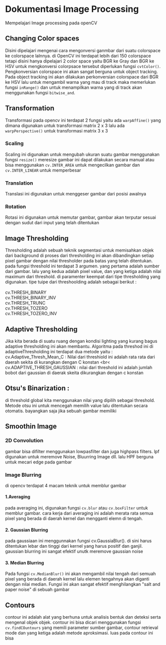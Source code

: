 # Dokumentasi Image Processing
 Mempelajari Image processing pada openCV
## Changing Color spaces
Disini dipelajari mengenai cara mengonversi ganmbar dari suatu colorspace ke colorspace lalnnya. di OpenCV ini terdapat lebih dari 150 colorspace tetapi disini hanya dipelajari 2 color space yaitu BGR ke Gray dan BGR ke HSV untuk mengkonversi colorpsace tersebut diperlukan fungsi `cvtColor()`. Pengkonversian colorspace ini akan sangat berguna untuk object tracking. Pada object tracking ini akan dilakukan perkonversian colorspace dari BGR ke HSV lalu untuk mengambil warna yang mau di track maka memerlukan fungsi `inRange()` dan untuk menampilkan warna yang di track akan menggunakan fungsi `bitwise_and`.

## Transformation

Transformasi pada opencv ini terdapat 2 fungsi yaitu ada `warpAffine()` yang dimana digunakan untuk transformasi matrix 2 x 3 lalu ada `warpPerspective()` untuk transformasi matrix 3 x 3

### Scaling
Scaling ini digunakan untuk mengubah ukuran suatu gambar menggunakan fungsi `resize()` meresize gambar ini dapat dilakukan secara manual atau bisa menggunakan `cv.INTER_AREA` untuk mengecilkan gambar dan `cv.INTER_LINEAR` untuk memperbesar

### Translation
Translasi ini digunakan untuk menggeser gambar dari posisi awalnya

### Rotation
Rotasi ini digunakan untuk memutar gambar, gambar akan terputar sesuai dengan sudut dari input yang telah ditentukan

## Image Thresholding
Thresholding adalah sebuah teknik segmentasi untuk memisahkan objek dari background di proses dari thresholding ini akan dibandingkan setiap pixel gambar dengan nilai thresholder pada batas yang telah ditentukan. pada fungsi threshold ini terdapat 3 argumen. yang pertama adalah sumber dari gambar. lalu yang kedua adalah pixel value, dan yang ketiga adalah nilai maximum dari threshold. di paramenter keempat dari tipe thresholding yang digunakan. tipe tuipe dari threshoolding adalah sebagai berikut : <br>
<br>
cv.THRESH_BINARY  <br>
cv.THRESH_BINARY_INV <br>
cv.THRESH_TRUNC <br>
cv.THRESH_TOZERO <br>
cv.THRESH_TOZERO_INV <br>
## Adaptive Thresholding
Jika kita berada di suatu ruang dengan kondisi lighting yang kurang bagus adaptive thresholding ini akan membantu. Algoritma pada threshod ini <nr>
 di adaptiveThresholding ini terdapat dua metode yaitu : <br>
 cv.Adaptive_Thresh_Mean_C :  Nilai dari threshiold ini adalah rata rata dari daerah sekita di kurangkan dengan C konstan <br<
 cv.ADAPTIVE_THRESH_GAUSSIAN : nilai dari threshold ini adalah jumlah bobot dari gaussian di daerak skeita dikurangkan dengan c konstan
## Otsu's Binarization :<br>
di threshold global kita menggunakan nilai yang dipilih sebagai threshold. Metode otsu ini untuk mencegah memilih value lalu ditentukan secara otomatis. bayangkan saja jika sebuah gambar memiliki
## Smoothin Image
### 2D Convolution
gambar bisa difilter menggunakan lowpasfilter dan juga highpass filters. lpf digunakan untuk meremove Noise, Bluurring Image dll. lalu HPF berguna untuk mecari edge pada gambar <br>
### Image Blurring
 di opencv terdapat 4 macam teknik untuk memblur gambar
 #### 1.Averaging
 pada averaging ini, digunakan fungsi `cv.blur` atau `cv.boxFilter` untuk memblur gambar. cara kerja dari averaging ini adalah merata rata semua pixel yang berada di daerah kernel dan mengganti elemn di tengah.
 #### 2. Gaussian Blurring
 pada gaussiaan ini menggunnakan fungsi cv.GaussiaBlur(). di sini harus ditentukan lebar dan tinggi dari kernel yang harus positif dan ganjil. gaussian blurring ini  sangat efektif unutk meremove gaussian noise
 #### 3. Median Blurring
 Pada fungsi `cv.MedianBlur()` ini akan mengambil nilai tengah dari semuah pixel yang berada di daerah kernel lalu elemen tengahnya akan diganti dengan nilai median. Fungsi ini akan sangat efektif menghilangkan "salt and paper noise" di sebuah gambar
 
 ## Contours
 contour ini adalah alat yang berhuna untuk analisis bentuk dan deteksi serta mengenal objek objek. contour ini bisa dicari menggunakan fungsi `cv.findCOuntours` yang memili parameter sumber gambar, contour retrieval mode dan yang ketiga adalah metode aproksimasi. luas pada contour ini bisa 
 
 
 
 
 

 
 



